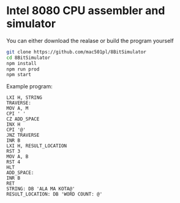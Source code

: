 # Intel 8080 CPU assembler and simulator

You can either download the realase or build the program yourself

```bash
git clone https://github.com/mac501pl/8BitSimulator
cd 8BitSimulator
npm install
npm run prod
npm start
```

Example program:
```
LXI H, STRING
TRAVERSE:
MOV A, M
CPI ' '
CZ ADD_SPACE
INX H
CPI '@'
JNZ TRAVERSE
INR B
LXI H, RESULT_LOCATION
RST 3
MOV A, B
RST 4
HLT
ADD_SPACE:
INR B
RET
STRING: DB 'ALA MA KOTA@'
RESULT_LOCATION: DB 'WORD COUNT: @'
```
